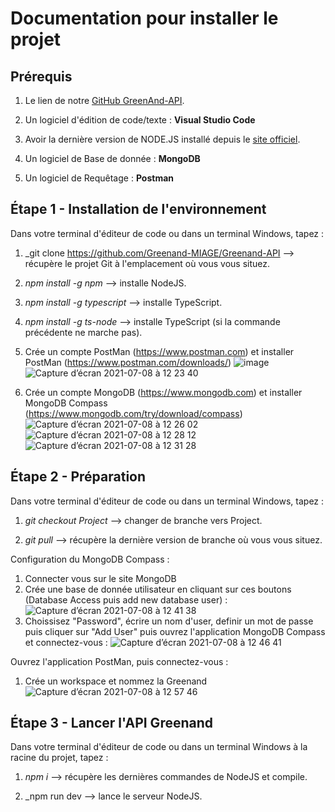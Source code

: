 # Documentation pour installer le projet


## Prérequis

1. Le lien de notre [GitHub GreenAnd-API](https://github.com/Greenand-MIAGE/Greenand-API).

1. Un logiciel d'édition de code/texte : **Visual Studio Code**

1. Avoir la dernière version de NODE.JS installé depuis le [site officiel](https://nodejs.org/fr/download/).

1. Un logiciel de Base de donnée : **MongoDB**

1. Un logiciel de Requêtage : **Postman**

## Étape 1 - Installation de l'environnement

Dans votre terminal d'éditeur de code ou dans un terminal Windows, tapez :
1. _git clone https://github.com/Greenand-MIAGE/Greenand-API --> récupère le projet Git à l'emplacement où vous vous situez.

1. _npm install -g npm_ --> installe NodeJS.

1. _npm install -g typescript_ --> installe TypeScript.

1. _npm install -g ts-node_ --> installe TypeScript (si la commande précédente ne marche pas).

1. Crée un compte PostMan (https://www.postman.com) et installer PostMan (https://www.postman.com/downloads/) 
    ![image](https://user-images.githubusercontent.com/52489318/124906236-21a78c00-dfe7-11eb-8fb2-b851ee75c75a.png)
    ![Capture d’écran 2021-07-08 à 12 23 40](https://user-images.githubusercontent.com/52489318/124906491-67645480-dfe7-11eb-8ea5-6259b8d37a24.png)

1. Crée un compte MongoDB (https://www.mongodb.com) et installer MongoDB Compass (https://www.mongodb.com/try/download/compass)
![Capture d’écran 2021-07-08 à 12 26 02](https://user-images.githubusercontent.com/52489318/124906955-e35e9c80-dfe7-11eb-9328-4500af971d7e.png)
![Capture d’écran 2021-07-08 à 12 28 12](https://user-images.githubusercontent.com/52489318/124907052-04bf8880-dfe8-11eb-8559-66005b9321c6.png)
![Capture d’écran 2021-07-08 à 12 31 28](https://user-images.githubusercontent.com/52489318/124907476-81526700-dfe8-11eb-9c8b-9c1872eb5eea.png)



## Étape 2 - Préparation

Dans votre terminal d'éditeur de code ou dans un terminal Windows, tapez :
1. _git checkout Project_ --> changer de branche vers Project.

1. _git pull_ --> récupère la dernière version de branche où vous vous situez.

Configuration du MongoDB Compass : 
1. Connecter vous sur le site MongoDB
1. Crée une base de donnée utilisateur en cliquant sur ces boutons (Database Access puis add new database user) : 
![Capture d’écran 2021-07-08 à 12 41 38](https://user-images.githubusercontent.com/52489318/124909135-63860180-dfea-11eb-815f-2eec4d419e3c.png)
1. Choissisez "Password", écrire un nom d'user, definir un mot de passe puis cliquer sur "Add User"  puis ouvrez l'application MongoDB Compass et connectez-vous :
![Capture d’écran 2021-07-08 à 12 46 41](https://user-images.githubusercontent.com/52489318/124909856-3be36900-dfeb-11eb-82da-bda2eac1d706.png)

Ouvrez l'application PostMan, puis connectez-vous : 
1. Crée un workspace et nommez la Greenand
![Capture d’écran 2021-07-08 à 12 57 46](https://user-images.githubusercontent.com/52489318/124910785-42261500-dfec-11eb-892e-d0a958d24fda.png)

## Étape 3 - Lancer l'API Greenand

Dans votre terminal d'éditeur de code ou dans un terminal Windows à la racine du projet, tapez :
1. _npm i_ --> récupère les dernières commandes de NodeJS et compile.

1. _npm run dev --> lance le serveur NodeJS. 
